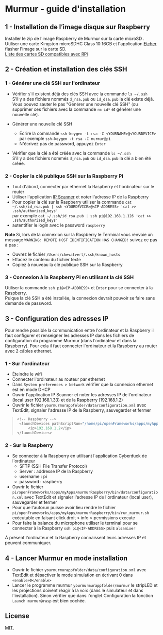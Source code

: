 # Murmur - guide d'installation

## 1 - Installation de l’image disque sur Raspberry
Installer le zip de l'image Raspberry de Murmur sur la carte microSD .  
Utiliser une carte Kingston microSDHC Class 10 16GB et l'application [Etcher](https://etcher.io/) flasher l'image sur la carte SD.  
[Liste des cartes SD compatibles avec RPi](https://elinux.org/RPi_SD_cards)  

## 2 - Création et installation des clés SSH

### 1 - Générer une clé SSH sur l'ordinateur
- Vérifier s'il existent déjà des clés SSH avec la commande `ls ~/.ssh`  
S'il y a des fichiers nommés `d_rsa.pub` ou `id_dsa.pub` la clé existe déjà. Vous pouvez sauter le pas "Générer une nouvelle clé SSH" (ou supprimer ces fichiers avec la commande `rm id*` et générer une nouvelle clé).

- Générer une nouvelle clé SSH
	- Écrire la commande `ssh-keygen -t rsa -C <YOURNAME>@<YOURDEVICE>` par exemple `ssh-keygen -t rsa -C murmur@pi` 
	- N'écrivez pas de password, appuyez `Enter`

- Vérifier que la clé a été créée avec la commande `ls ~/.ssh`  	
S'il y a des fichiers nommés `d_rsa.pub` ou `id_dsa.pub` la clé a bien été créée.

### 2 - Copier la clé publique SSH sur la Raspberry Pi
- Tout d'abord, connecter par ethernet la Raspberry et l'ordinateur sur le router
- Utiliser l'application [IP Scanner](https://itunes.apple.com/us/app/ip-scanner/id404167149?mt=12) et noter l'adresse IP de la Raspberry
- Pour copier la clé sur la Raspberry utiliser la commande `cat ~/.ssh/id_rsa.pub | ssh <YOURDEVICE>@<IP-ADDRESS> 'cat >> .ssh/authorized_keys'`  
par exemple `cat ~/.ssh/id_rsa.pub | ssh pi@192.168.1.126 'cat >> .ssh/authorized_keys'`
- autentifier le login avec le password `raspberry`

**Note**
Si, lors de la connexion sur la Raspberry le Terminal vous renvoie un message `WARNING: REMOTE HOST IDENTIFICATION HAS CHANGED!` suivez ce pas à pas :
- Ouvrez le fichier `/Users/chevalvert/.ssh/known_hosts`
- Effacez le contenu du fichier texte
- Copiez à nouveau la clé publique SSH sur la Raspberry

### 3 - Connexion à la Raspberry Pi en utilisant la clé SSH
Utiliser la commande `ssh pi@<IP-ADDRESS>` et `Enter` pour se connecter à la Raspberry.  
Puique la clé SSH a été installée, la connexion devrait pouvoir se faire sans demande de password.

## 3 - Configuration des adresses IP
Pour rendre possible la communication entre l'ordinateur et la Raspberry il faut configurer et renseigner les adresses IP dans les fichiers de configuration du programme Murmur (dans l'ordinateur et dans la Raspberry). Pour cela il faut connecter l'ordinateur et la Raspberry au router avec 2 câbles ethernet.

### 1 - Sur l'ordinateur
- Éteindre le wifi
- Connecter l'ordinateur au routeur par ethernet 
- Dans `System preferences > Network` vérifier que la connexion ethernet est en mode DHCP
- Ouvrir l'application IP Scanner et noter les adresses IP de l'ordinateur (local user 192.168.1.33) et de la Raspberry (192.168.1.2)
- Ouvrir le fichier `yourmurmurappfolder/data/configuration.xml` avec TextEdit, signaler l'adresse IP de la Raspberry, sauvegarder et fermer 
>	```java
>	<!-- Raspberry -->
>    <launchDevices pathScriptRun="/home/pi/openFrameworks/apps/myApps/murmurRaspberry/bin/run_murmur.sh">   	
>        <ip>192.168.1.2</ip>		
>   </launchDevices>
>   ```

### 2 - Sur la Raspberry
- Se connecter à la Raspberry en utilisant l'application Cyberduck de l'ordinateur
	- SFTP (SSH File Transfer Protocol)
	- Server : addresse IP de la Raspberry
	- username : pi
	- password : raspberry
- Ouvrir le fichier `pi/openFrameworks/apps/myApps/murmurRaspberry/bin/data/configuration.xml` avec TextEdit et signaler l'adresse IP de l'ordinateur (local user), sauvegarder et fermer  
- Pour que l'autorun puisse avoir lieu rendre le fichier  `pi/openFrameworks/apps/myApps/murmurRaspberry/bin/run_murmur.sh` exécutable en faisant click droit > info > permissions execute
- Pour faire la balance du microphone utiliser le terminal pour se connecter à la Raspberry `ssh pi@<IP-ADDRESS>` puis `alsamixer` 

À présent l'ordinateur et la Raspberry connaissent leurs adresses IP et peuvent communiquer.

## 4 - Lancer Murmur en mode installation
- Ouvrir le fichier `yourmurmurappfolder/data/configuration.xml` avec TextEdit et désactiver le mode simulation en écrivant 0 dans `<enable>0</enable>`
- Lancer le programme murmur `yourmurmurappfolder/murmur` le stripLED et les projections doivent réagir à la voix (dans le simulateur et dans l'installation). Sinon vérifier que dans l'onglet Configuration la fonction `Launch murmur@rasp` est bien cochée.

## License
[MIT.](https://tldrlegal.com/license/mit-license)